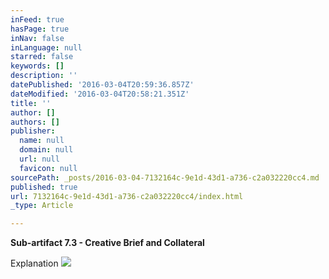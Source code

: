 ```yaml
---
inFeed: true
hasPage: true
inNav: false
inLanguage: null
starred: false
keywords: []
description: ''
datePublished: '2016-03-04T20:59:36.857Z'
dateModified: '2016-03-04T20:58:21.351Z'
title: ''
author: []
authors: []
publisher:
  name: null
  domain: null
  url: null
  favicon: null
sourcePath: _posts/2016-03-04-7132164c-9e1d-43d1-a736-c2a032220cc4.md
published: true
url: 7132164c-9e1d-43d1-a736-c2a032220cc4/index.html
_type: Article

---
```

**Sub-artifact 7.3 - Creative Brief and Collateral**

Explanation
![](https://the-grid-user-content.s3-us-west-2.amazonaws.com/48d4b7b3-21fd-4bf8-92a2-22554f0c6a7c.jpg)